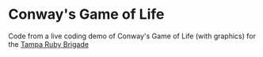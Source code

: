 # Conway's Game of Life

Code from a live coding demo of Conway's Game of Life (with graphics) for the [Tampa Ruby Brigade](https://www.meetup.com/tampa-rb/events/236580863/)
